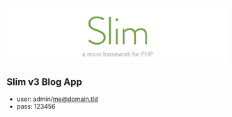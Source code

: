 ![Slim Framework Logo](../slim-framework.png)
## Slim v3 Blog App
* user: admin/me@domain.tld
* pass: 123456

